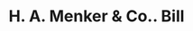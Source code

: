 ---
doi: 10.7916/D8SX7R7C
date_other: '1890'
date_other_textual: 1890-1899
form: printed ephemera
genre:
- Invoices
name:
- H. A. Menker & Co.
object_in_context_url: https://biggert.cul.columbia.edu/items/view/ave_biggert_00892
subject_hierarchical_geographic:
- Buffalo, New York, United States
subject_name:
- H. A. Menker & Co.
title: H. A. Menker & Co.. Bill
sort_title: H. A. Menker & Co.. Bill
call_number: ave_biggert_00892
coordinates:
- 42.90472222222222,-78.84944444444444
pid: ave_biggert_00892
identifiers: ave_biggert_00892
canvas_id: ldpd:396163
permalink: "/items/ave_biggert_00892/"
layout: iiif-image-page
---